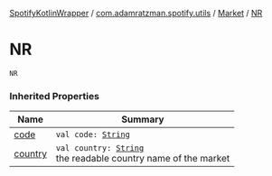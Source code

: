 [SpotifyKotlinWrapper](../../index.md) / [com.adamratzman.spotify.utils](../index.md) / [Market](index.md) / [NR](./-n-r.md)

# NR

`NR`

### Inherited Properties

| Name | Summary |
|---|---|
| [code](code.md) | `val code: `[`String`](https://kotlinlang.org/api/latest/jvm/stdlib/kotlin/-string/index.html) |
| [country](country.md) | `val country: `[`String`](https://kotlinlang.org/api/latest/jvm/stdlib/kotlin/-string/index.html)<br>the readable country name of the market |
